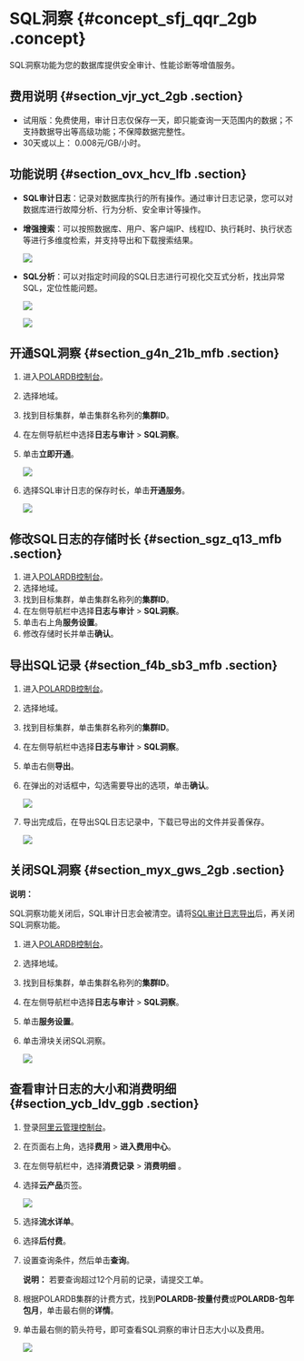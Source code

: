 # SQL洞察 {#concept_sfj_qqr_2gb .concept}

SQL洞察功能为您的数据库提供安全审计、性能诊断等增值服务。

## 费用说明 {#section_vjr_yct_2gb .section}

-   试用版：免费使用，审计日志仅保存一天，即只能查询一天范围内的数据；不支持数据导出等高级功能；不保障数据完整性。
-   30天或以上： 0.008元/GB/小时。

## 功能说明 {#section_ovx_hcv_lfb .section}

-   **SQL审计日志**：记录对数据库执行的所有操作。通过审计日志记录，您可以对数据库进行故障分析、行为分析、安全审计等操作。
-   **增强搜索**：可以按照数据库、用户、客户端IP、线程ID、执行耗时、执行状态等进行多维度检索，并支持导出和下载搜索结果。

    ![](http://static-aliyun-doc.oss-cn-hangzhou.aliyuncs.com/assets/img/81394/155747481634838_zh-CN.png)

-   **SQL分析**：可以对指定时间段的SQL日志进行可视化交互式分析，找出异常SQL，定位性能问题。

    ![](http://static-aliyun-doc.oss-cn-hangzhou.aliyuncs.com/assets/img/81394/155747481634839_zh-CN.png)

    ![](http://static-aliyun-doc.oss-cn-hangzhou.aliyuncs.com/assets/img/81394/155747481634840_zh-CN.png)


## 开通SQL洞察 {#section_g4n_21b_mfb .section}

1.  进入[POLARDB控制台](https://polardb.console.aliyun.com/)。
2.  选择地域。
3.  找到目标集群，单击集群名称列的**集群ID**。
4.  在左侧导航栏中选择**日志与审计** \> **SQL洞察**。
5.  单击**立即开通**。

    ![](http://static-aliyun-doc.oss-cn-hangzhou.aliyuncs.com/assets/img/81394/155747481634841_zh-CN.png)

6.  选择SQL审计日志的保存时长，单击**开通服务**。

    ![](http://static-aliyun-doc.oss-cn-hangzhou.aliyuncs.com/assets/img/81394/155747481634842_zh-CN.png)


## 修改SQL日志的存储时长 {#section_sgz_q13_mfb .section}

1.  进入[POLARDB控制台](https://polardb.console.aliyun.com/)。
2.  选择地域。
3.  找到目标集群，单击集群名称列的**集群ID**。
4.  在左侧导航栏中选择**日志与审计** \> **SQL洞察**。
5.  单击右上角**服务设置**。
6.  修改存储时长并单击**确认**。

## 导出SQL记录 {#section_f4b_sb3_mfb .section}

1.  进入[POLARDB控制台](https://polardb.console.aliyun.com/)。
2.  选择地域。
3.  找到目标集群，单击集群名称列的**集群ID**。
4.  在左侧导航栏中选择**日志与审计** \> **SQL洞察**。
5.  单击右侧**导出**。
6.  在弹出的对话框中，勾选需要导出的选项，单击**确认**。

    ![](http://static-aliyun-doc.oss-cn-hangzhou.aliyuncs.com/assets/img/81394/155747481634843_zh-CN.png)

7.  导出完成后，在导出SQL日志记录中，下载已导出的文件并妥善保存。

    ![](http://static-aliyun-doc.oss-cn-hangzhou.aliyuncs.com/assets/img/81394/155747481634844_zh-CN.png)


## 关闭SQL洞察 {#section_myx_gws_2gb .section}

**说明：** 

SQL洞察功能关闭后，SQL审计日志会被清空。请将[SQL审计日志导出](#)后，再关闭SQL洞察功能。

1.  进入[POLARDB控制台](https://polardb.console.aliyun.com/)。
2.  选择地域。
3.  找到目标集群，单击集群名称列的**集群ID**。
4.  在左侧导航栏中选择**日志与审计** \> **SQL洞察**。
5.  单击**服务设置**。
6.  单击滑块关闭SQL洞察。

    ![](http://static-aliyun-doc.oss-cn-hangzhou.aliyuncs.com/assets/img/81394/155747481634845_zh-CN.png)


## 查看审计日志的大小和消费明细 {#section_ycb_ldv_ggb .section}

1.  登录[阿里云管理控制台](https://home.console.aliyun.com/new#/)。
2.  在页面右上角，选择**费用** \> **进入费用中心**。
3.  在左侧导航栏中，选择**消费记录** \> **消费明细** 。
4.  选择**云产品**页签。

    ![](http://static-aliyun-doc.oss-cn-hangzhou.aliyuncs.com/assets/img/81394/155747481635495_zh-CN.png)

5.  选择**流水详单**。
6.  选择**后付费**。
7.  设置查询条件，然后单击**查询**。

    **说明：** 若要查询超过12个月前的记录，请提交工单。

8.  根据POLARDB集群的计费方式，找到**POLARDB-按量付费**或**POLARDB-包年包月**，单击最右侧的**详情**。
9.  单击最右侧的箭头符号，即可查看SQL洞察的审计日志大小以及费用。

    ![](http://static-aliyun-doc.oss-cn-hangzhou.aliyuncs.com/assets/img/81394/155747481635494_zh-CN.png)



